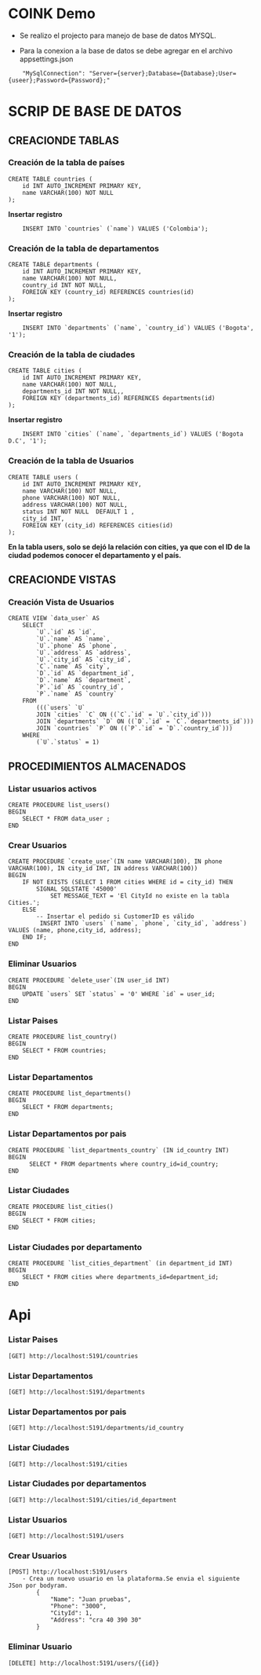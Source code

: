 # COINK Demo

- Se realizo el projecto para manejo de base de datos MYSQL.

- Para la conexion a la base de datos se debe agregar en el archivo appsettings.json
```
    "MySqlConnection": "Server={server};Database={Database};User={useer};Password={Password};"
```
# SCRIP DE BASE DE DATOS
## CREACIONDE TABLAS 

###  Creación de la tabla de países

```
CREATE TABLE countries (
    id INT AUTO_INCREMENT PRIMARY KEY,
    name VARCHAR(100) NOT NULL
);
```
**Insertar registro** 
```
    INSERT INTO `countries` (`name`) VALUES ('Colombia'); 
```

###  Creación de la tabla de departamentos
```
CREATE TABLE departments (
    id INT AUTO_INCREMENT PRIMARY KEY,
    name VARCHAR(100) NOT NULL,
    country_id INT NOT NULL,
    FOREIGN KEY (country_id) REFERENCES countries(id)
);
```
**Insertar registro** 
```
    INSERT INTO `departments` (`name`, `country_id`) VALUES ('Bogota', '1'); 
```

###  Creación de la tabla de ciudades
```
CREATE TABLE cities (
    id INT AUTO_INCREMENT PRIMARY KEY,
    name VARCHAR(100) NOT NULL,
    departments_id INT NOT NULL,,
    FOREIGN KEY (departments_id) REFERENCES departments(id)
);
```
**Insertar registro** 
```
    INSERT INTO `cities` (`name`, `departments_id`) VALUES ('Bogota D.C', '1');
```

###  Creación de la tabla de Usuarios
```
CREATE TABLE users (
    id INT AUTO_INCREMENT PRIMARY KEY,
    name VARCHAR(100) NOT NULL,
    phone VARCHAR(100) NOT NULL,
    address VARCHAR(100) NOT NULL,
    status INT NOT NULL  DEFAULT 1 ,
    city_id INT,
    FOREIGN KEY (city_id) REFERENCES cities(id)        
);
```
**En la tabla users, solo se dejó la relación con cities, ya que con el ID de la ciudad podemos conocer el departamento y el país.**

## CREACIONDE VISTAS 
###  Creación Vista de Usuarios
```
CREATE VIEW `data_user` AS
    SELECT 
        `U`.`id` AS `id`,
        `U`.`name` AS `name`,
        `U`.`phone` AS `phone`,
        `U`.`address` AS `address`,
        `U`.`city_id` AS `city_id`,
        `C`.`name` AS `city`,
        `D`.`id` AS `department_id`,
        `D`.`name` AS `department`,
        `P`.`id` AS `country_id`,
        `P`.`name` AS `country`
    FROM
        (((`users` `U`
        JOIN `cities` `C` ON ((`C`.`id` = `U`.`city_id`)))
        JOIN `departments` `D` ON ((`D`.`id` = `C`.`departments_id`)))
        JOIN `countries` `P` ON ((`P`.`id` = `D`.`country_id`)))
    WHERE
        (`U`.`status` = 1)
```
## PROCEDIMIENTOS ALMACENADOS 

### Listar usuarios activos
```
CREATE PROCEDURE list_users()
BEGIN
    SELECT * FROM data_user ;
END 
```
### Crear Usuarios
```
CREATE PROCEDURE `create_user`(IN name VARCHAR(100), IN phone VARCHAR(100), IN city_id INT, IN address VARCHAR(100))
BEGIN
    IF NOT EXISTS (SELECT 1 FROM cities WHERE id = city_id) THEN
        SIGNAL SQLSTATE '45000' 
            SET MESSAGE_TEXT = 'El CityId no existe en la tabla Cities.';
    ELSE
        -- Insertar el pedido si CustomerID es válido
         INSERT INTO `users` (`name`, `phone`, `city_id`, `address`) VALUES (name, phone,city_id, address);
    END IF;           
END
```
### Eliminar Usuarios
```
CREATE PROCEDURE `delete_user`(IN user_id INT)
BEGIN
    UPDATE `users` SET `status` = '0' WHERE `id` = user_id;
END 
```

### Listar Paises
```
CREATE PROCEDURE list_country()
BEGIN
    SELECT * FROM countries;
END
```
### Listar Departamentos
```
CREATE PROCEDURE list_departments()
BEGIN
    SELECT * FROM departments;
END 
```
### Listar Departamentos por pais
```
CREATE PROCEDURE `list_departments_country` (IN id_country INT)
BEGIN
	  SELECT * FROM departments where country_id=id_country;
END 
```

### Listar Ciudades
```
CREATE PROCEDURE list_cities()
BEGIN
    SELECT * FROM cities;
END 
```
### Listar Ciudades por departamento
```
CREATE PROCEDURE `list_cities_department` (in department_id INT)
BEGIN
    SELECT * FROM cities where departments_id=department_id;
END 
```

# Api

### Listar Paises
```
[GET] http://localhost:5191/countries

```
### Listar Departamentos
```
[GET] http://localhost:5191/departments

```
### Listar Departamentos por pais 
```
[GET] http://localhost:5191/departments/id_country

```

### Listar Ciudades
```
[GET] http://localhost:5191/cities
```
### Listar Ciudades por departamentos
```
[GET] http://localhost:5191/cities/id_department
```

### Listar Usuarios
```
[GET] http://localhost:5191/users
```
### Crear Usuarios
```
[POST] http://localhost:5191/users
    - Crea un nuevo usuario en la plataforma.Se envia el siguiente JSon por bodyram.
        {
            "Name": "Juan pruebas",
            "Phone": "3000",
            "CityId": 1,
            "Address": "cra 40 390 30"
        }
```

### Eliminar Usuario
```
[DELETE] http://localhost:5191/users/{{id}}
```